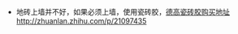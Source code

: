 - 地砖上墙并不好，如果必须上墙，使用瓷砖胶，[德高瓷砖胶购买地址](https://detail.tmall.com/item.htm?id=38150387296&ali_refid=a3_430583_1006:1108886413:N:%E7%93%B7%E7%A0%96%E8%83%B6:9e978a2b7b12d5498525f5decfc71c0e&ali_trackid=1_9e978a2b7b12d5498525f5decfc71c0e&spm=a230r.1.14.3)
http://zhuanlan.zhihu.com/p/21097435
  
